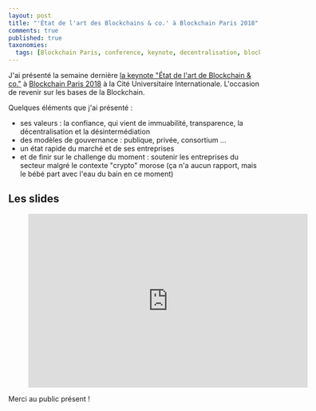 ```yaml
---
layout: post
title: "'État de l'art des Blockchains & co.' à Blockchain Paris 2018"
comments: true
published: true
taxonomies: 
  tags: [Blockchain Paris, conference, keynote, decentralisation, blockchain, speaker]
---
```


J'ai présenté la semaine dernière [la keynote "État de l'art de Blockchain & co."](https://blockchainevent.fr/2018/speakers/damien-lecan/) à [Blockchain Paris 2018](https://blockchainevent.fr/2018/) à la Cité Universitaire Internationale.
L'occasion de revenir sur les bases de la Blockchain.

<!-- more -->

Quelques éléments que j'ai présenté :

- ses valeurs : la confiance, qui vient de immuabilité, transparence, la décentralisation et la désintermédiation
- des modèles de gouvernance : publique, privée, consortium ...
- un état rapide du marché et de ses entreprises
- et de finir sur le challenge du moment : soutenir les entreprises du secteur malgré le contexte "crypto" morose (ça n'a aucun rapport, mais le bébé part avec l'eau du bain en ce moment)

## Les slides

<figure class="image is-16by9">
<iframe class="has-ratio" src="https://docs.google.com/presentation/d/e/2PACX-1vSXfdvrmc3N6tSMAekUYySxawdomejhRfx9lzSzIshDqpAg7y-0KCAdnu723m7GdeTvrpc-WE4QqfqA/embed?start=false&loop=false&delayms=60000" frameborder="0" width="560" height="349" allowfullscreen="true" mozallowfullscreen="true" webkitallowfullscreen="true"></iframe>
</figure>

Merci au public présent !
